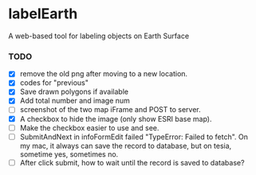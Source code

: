 # labelEarth
A web-based tool for labeling objects on Earth Surface

### TODO
- [x] remove the old png after moving to a new location.
- [x] codes for "previous" 
- [x] Save drawn polygons if available  
- [x] Add total number and image num
- [ ] screenshot of the two map iFrame and POST to server. 
- [x] A checkbox to hide the image (only show ESRI base map). 
- [ ] Make the checkbox easier to use and see.
- [ ] SubmitAndNext in infoFormEdit failed "TypeError: Failed to fetch". On my mac, it always can save the record to database, but on tesia, sometime yes, sometimes no.
- [ ] After click submit, how to wait until the record is saved to database?

[//]: # (- [x] Venus)
